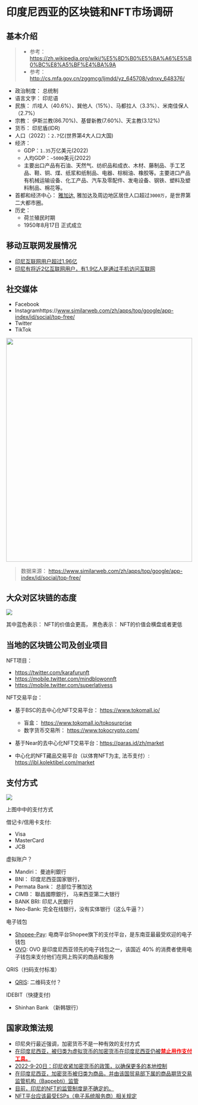 # 印度尼西亚的区块链和NFT市场调研

## 基本介绍

> - 参考： https://zh.wikipedia.org/wiki/%E5%8D%B0%E5%BA%A6%E5%B0%BC%E8%A5%BF%E4%BA%9A
> - 参考： http://cs.mfa.gov.cn/zggmcg/ljmdd/yz_645708/ydnxy_648376/

- 政治制度： 总统制
- 语言文字： 印尼语
- 民族：  爪哇人（40.6%）、巽他人（15%）、马都拉人（3.3%）、米南佳保人（2.7%）
- 宗教： 伊斯兰教(86.70%)、基督新教(7.60%)、天主教(3.12%)
- 货币： 印尼盾(IDR)
- 人口（2022）：`2.7`亿(世界第4大人口大国)
- 经济：
  - GDP：`1.35`万亿美元(2022)
  - 人均GDP：`~5000`美元(2022)
  - 主要出口产品有石油、天然气、纺织品和成衣、木材、藤制品、手工艺品、鞋、铜、煤、纸浆和纸制品、电器、棕榈油、橡胶等。主要进口产品有机械运输设备、化工产品、汽车及零配件、发电设备、钢铁、塑料及塑料制品、棉花等。
- 首都和经济中心： [雅加达](https://zh.wikipedia.org/zh-tw/%E9%9B%85%E5%8A%A0%E8%BE%BE), 雅加达及周边地区居住人口超过`3000万`，是世界第二大都市圈。
- 历史：
  - 荷兰殖民时期
  - 1950年8月17日 正式成立

## 移动互联网发展情况

- [印尼互联网用户超过1.96亿](https://www.thejakartapost.com/news/2020/11/11/indonesian-internet-users-hit-196-million-still-concentrated-in-java-apjii-survey.html)
- [印尼有将近2亿互联网用户，有1.9亿人是通过手机访问互联网](https://www.forbes.com/sites/forbesbusinesscouncil/2022/07/19/the-indonesian-nft-gold-rush/?sh=270c3fbceb32)
## 社交媒体

- Facebook
- Instagramhttps://www.similarweb.com/zh/apps/top/google/app-index/id/social/top-free/
- Twitter
- TikTok

<!-- ![](../imgs/indonesia_social_media.png) -->
<image src=../imgs/indonesia_social_media.png height=600px width=500 >

> 数据来源： https://www.similarweb.com/zh/apps/top/google/app-index/id/social/top-free/

## 大众对区块链的态度

![](../imgs/sea_nft.png)

其中蓝色表示： NFT的价值会更高， 黑色表示： NFT的价值会横盘或者更低


## 当地的区块链公司及创业项目

NFT项目：
- https://twitter.com/karafurunft
- https://mobile.twitter.com/mindblowonnft
- https://mobile.twitter.com/superlativess


NFT交易平台：

- 基于BSC的去中心化NFT交易平台： https://www.tokomall.io/
  - 盲盒： https://www.tokomall.io/tokosurprise
  - 数字货币交易所： https://www.tokocrypto.com/

- 基于Near的去中心化NFT交易平台：https://paras.id/zh/market

- 中心化的NFT藏品交易平台（以体育NFT为主, 法币支付）: https://ibl.kolektibel.com/market


## 支付方式

![](../imgs/idr_payments.png)
<!-- <image src=../imgs/idr_payments.png height=550px width=350 > -->

上图中中的支付方式

借记卡/信用卡支付:
- Visa
- MasterCard
- JCB


虚拟账户？
- Mandiri： 曼迪利銀行
- BNI： 印度尼西亚国家银行，
- Permata Bank： 总部位于雅加达
- CIMB： 聯昌國際銀行， 马来西亚第二大银行
- BANK BRI: 印尼人民銀行
- Neo-Bank: 完全在线银行，没有实体银行（这么牛逼？）

电子钱包

- [Shopee-Pay](https://www.ppro.com/payment-methods/shopeepay/): 电商平台Shopee旗下的支付平台，是东南亚最最受欢迎的电子钱包
- [OVO](https://www.ovo.id/): OVO 是印度尼西亚领先的电子钱包之一，该国近 40% 的消费者使用电子钱包来支付他们在网上购买的商品和服务

QRIS（扫码支付标准）
- [QRIS](https://qris.id/homepage/): 二维码支付？

IDEBIT（快捷支付)
- Shinhan Bank （新韩银行）


## 国家政策法规



- 印尼央行最近强调，加密货币不是一种有效的支付方式
- [在印度尼西亚，被归类为虚拟货币的加密货币在印度尼西亚仍被<font color=red>**禁止用作支付工具。**</font>](https://siplawfirm.id/cryptocurrency-in-indonesia/)
- [2022-9-20日：印尼收紧加密货币的政策，以确保更多的本地控制](https://www.reuters.com/markets/currencies/indonesia-tighten-rules-crypto-exchanges-ensure-more-local-control-2022-09-20/)
- [在印度尼西亚，加密货币被归类为商品，并由该国贸易部下属的商品期货交易监管机构（Bappebti）监管](https://www.coindesk.com/policy/2022/09/22/indonesia-has-global-plans-for-local-crypto-tokens/)
- [目前，印尼的NFT的监管制度是不确定的。](https://www.ssek.com/blog/non-fungible-tokens-indonesia-regulatory-overview)
- [NFT平台应该最受ESPs（电子系统服务商）相关规定](https://www.ssek.com/blog/non-fungible-tokens-indonesia-regulatory-overview)




